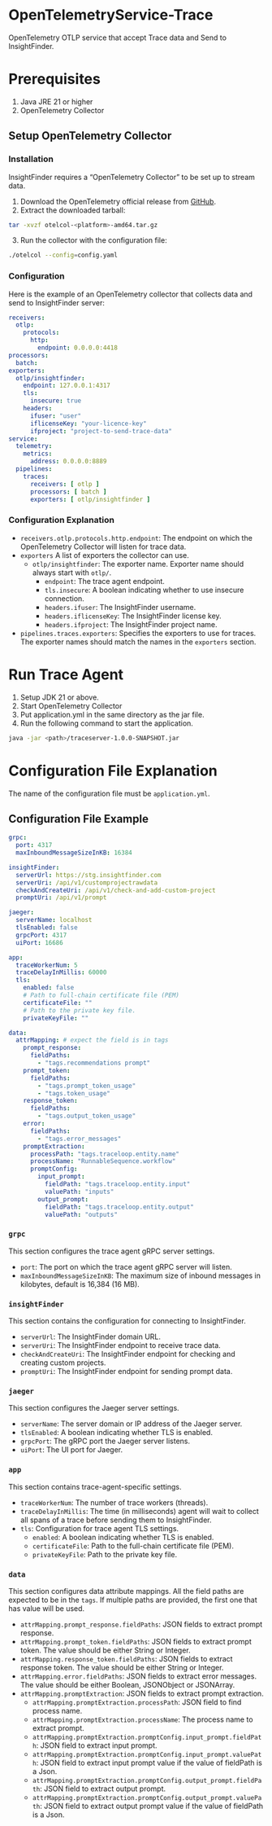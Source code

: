 # OpenTelemetryService-Trace

OpenTelemetry OTLP service that accept Trace data and Send to InsightFinder.

# Prerequisites

1. Java JRE 21 or higher
2. OpenTelemetry Collector

## Setup OpenTelemetry Collector

### Installation

InsightFinder requires a “OpenTelemetry Collector” to be set up to stream data.

1. Download the OpenTelemetry official release
   from [GitHub](https://github.com/open-telemetry/opentelemetry-collector-releases/releases).
2. Extract the downloaded tarball:

```bash
tar -xvzf otelcol-<platform>-amd64.tar.gz
```

3. Run the collector with the configuration file:

```bash
./otelcol --config=config.yaml
```

### Configuration

Here is the example of an OpenTelemetry collector that collects data and send to InsightFinder
server:

```yaml
receivers:
  otlp:
    protocols:
      http:
        endpoint: 0.0.0.0:4418
processors:
  batch:
exporters:
  otlp/insightfinder:
    endpoint: 127.0.0.1:4317
    tls:
      insecure: true
    headers:
      ifuser: "user"
      iflicenseKey: "your-licence-key"
      ifproject: "project-to-send-trace-data"
service:
  telemetry:
    metrics:
      address: 0.0.0.0:8889
  pipelines:
    traces:
      receivers: [ otlp ]
      processors: [ batch ]
      exporters: [ otlp/insightfinder ]
```

### Configuration Explanation

- `receivers.otlp.protocols.http.endpoint`: The endpoint on which the OpenTelemetry Collector will
  listen for trace data.
- `exporters` A list of exporters the collector can use.
    - `otlp/insightfinder`: The exporter name. Exporter name should always start with `otlp/`.
        - `endpoint`: The trace agent endpoint.
        - `tls.insecure`: A boolean indicating whether to use insecure connection.
        - `headers.ifuser`: The InsightFinder username.
        - `headers.iflicenseKey`: The InsightFinder license key.
        - `headers.ifproject`: The InsightFinder project name.
- `pipelines.traces.exporters`: Specifies the exporters to use for traces. The exporter names should
  match the names in the `exporters` section.

# Run Trace Agent

1. Setup JDK 21 or above.
2. Start OpenTelemetry Collector
3. Put application.yml in the same directory as the jar file.
4. Run the following command to start the application.

```bash
java -jar <path>/traceserver-1.0.0-SNAPSHOT.jar
```

# Configuration File Explanation

The name of the configuration file must be `application.yml`.

## Configuration File Example

```yaml
grpc:
  port: 4317
  maxInboundMessageSizeInKB: 16384

insightFinder:
  serverUrl: https://stg.insightfinder.com
  serverUri: /api/v1/customprojectrawdata
  checkAndCreateUri: /api/v1/check-and-add-custom-project
  promptUri: /api/v1/prompt

jaeger:
  serverName: localhost
  tlsEnabled: false
  grpcPort: 4317
  uiPort: 16686

app:
  traceWorkerNum: 5
  traceDelayInMillis: 60000
  tls:
    enabled: false
    # Path to full-chain certificate file (PEM)
    certificateFile: ""
    # Path to the private key file.
    privateKeyFile: ""

data:
  attrMapping: # expect the field is in tags
    prompt_response:
      fieldPaths:
        - "tags.recommendations prompt"
    prompt_token:
      fieldPaths:
        - "tags.prompt_token_usage"
        - "tags.token_usage"
    response_token:
      fieldPaths:
        - "tags.output_token_usage"
    error:
      fieldPaths:
        - "tags.error_messages"
    promptExtraction:
      processPath: "tags.traceloop.entity.name"
      processName: "RunnableSequence.workflow"
      promptConfig:
        input_prompt:
          fieldPath: "tags.traceloop.entity.input"
          valuePath: "inputs"
        output_prompt:
          fieldPath: "tags.traceloop.entity.output"
          valuePath: "outputs"
```

### `grpc`

This section configures the trace agent gRPC server settings.

- `port`: The port on which the trace agent gRPC server will listen.
- `maxInboundMessageSizeInKB`: The maximum size of inbound messages in kilobytes, default is
  16,384 (16 MB).

### `insightFinder`

This section contains the configuration for connecting to InsightFinder.

- `serverUrl`: The InsightFinder domain URL.
- `serverUri`: The InsightFinder endpoint to receive trace data.
- `checkAndCreateUri`: The InsightFinder endpoint for checking and creating custom projects.
- `promptUri`: The InsightFinder endpoint for sending prompt data.

### `jaeger`

This section configures the Jaeger server settings.

- `serverName`: The server domain or IP address of the Jaeger server.
- `tlsEnabled`: A boolean indicating whether TLS is enabled.
- `grpcPort`: The gRPC port the Jaeger server listens.
- `uiPort`: The UI port for Jaeger.

### `app`

This section contains trace-agent-specific settings.

- `traceWorkerNum`: The number of trace workers (threads).
- `traceDelayInMillis`: The time (in milliseconds) agent will wait to collect all spans of a trace
  before sending them to InsightFinder.
- `tls`: Configuration for trace agent TLS settings.
    - `enabled`: A boolean indicating whether TLS is enabled.
    - `certificateFile`: Path to the full-chain certificate file (PEM).
    - `privateKeyFile`: Path to the private key file.

### `data`

This section configures data attribute mappings. All the field paths are expected to be in the
`tags`. If multiple paths are provided, the first one that has value will be used.

- `attrMapping.prompt_response.fieldPaths`: JSON fields to extract prompt response.
- `attrMapping.prompt_token.fieldPaths`: JSON fields to extract prompt token. The value should be
  either String or Integer.
- `attrMapping.response_token.fieldPaths`: JSON fields to extract response token. The value should
  be either String or Integer.
- `attrMapping.error.fieldPaths`: JSON fields to extract error messages. The value should be either
  Boolean, JSONObject or JSONArray.
- `attrMapping.promptExtraction`: JSON fields to extract prompt extraction.
    - `attrMapping.promptExtraction.processPath`: JSON field to find process name.
    - `attrMapping.promptExtraction.processName`: The process name to extract prompt.
    - `attrMapping.promptExtraction.promptConfig.input_prompt.fieldPath`: JSON field to extract
      input prompt.
    - `attrMapping.promptExtraction.promptConfig.input_prompt.valuePath`: JSON field to extract
      input prompt value if the value of
      fieldPath is a Json.
    - `attrMapping.promptExtraction.promptConfig.output_prompt.fieldPath`: JSON field to extract
      output prompt.
    - `attrMapping.promptExtraction.promptConfig.output_prompt.valuePath`: JSON field to extract
      output prompt value if the value
      of fieldPath is a Json.

